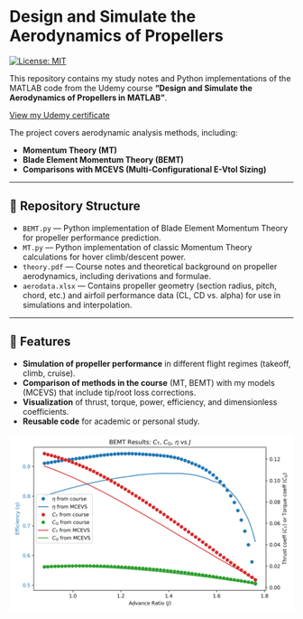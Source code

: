 # Design and Simulate the Aerodynamics of Propellers

[![License: MIT](https://img.shields.io/badge/License-MIT-yellow.svg)](LICENSE)

This repository contains my study notes and Python implementations of the MATLAB code from the Udemy course **“Design and Simulate the Aerodynamics of Propellers in MATLAB”**.

[View my Udemy certificate](https://www.udemy.com/certificate/UC-4dfa6f8a-e50c-4236-892a-2cda2a33b01a/)

The project covers aerodynamic analysis methods, including:

- **Momentum Theory (MT)**
- **Blade Element Momentum Theory (BEMT)**
- **Comparisons with MCEVS (Multi-Configurational E-Vtol Sizing)**

---

## 📂 Repository Structure

- `BEMT.py` &mdash; Python implementation of Blade Element Momentum Theory for propeller performance prediction.
- `MT.py` &mdash; Python implementation of classic Momentum Theory calculations for hover climb/descent power.
- `theory.pdf` &mdash; Course notes and theoretical background on propeller aerodynamics, including derivations and formulae.
- `aerodata.xlsx` &mdash; Contains propeller geometry (section radius, pitch, chord, etc.) and airfoil performance data (CL, CD vs. alpha) for use in simulations and interpolation.

---

## 🚀 Features

- **Simulation of propeller performance** in different flight regimes (takeoff, climb, cruise).
- **Comparison of methods in the course** (MT, BEMT) with my models (MCEVS) that include tip/root loss corrections.
- **Visualization** of thrust, torque, power, efficiency, and dimensionless coefficients.
- **Reusable code** for academic or personal study.

![BEMT Results](https://github.com/alfiyandyhr/propeller_aerodynamics/raw/main/BEMT_results.png)
